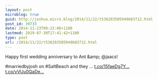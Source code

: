 ```yaml
---
layout: post
microblog: true
guid: http://joshua.micro.blog/2014/11/22/t536283505949683712.html
post_id: 39733
date: 2014-11-23T09:22:06+1100
lastmod: 2019-07-30T17:41:42+1100
type: post
url: /2014/11/22/t536283505949683712.html
---
```

Happy first wedding anniversary to Ant &amp;amp; @jaacs!

#marriedbyjosh on #SaltBeach and they ... [t.co/15faeDg7Y...](http://t.co/15faeDg7Yt) [t.co/vVUu0QaDe...](http://t.co/vVUu0QaDe8)
